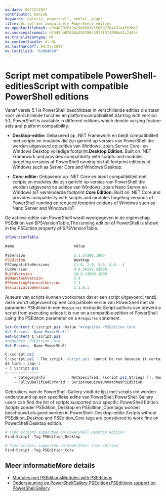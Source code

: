 ```yaml
---
ms.date: 06/12/2017
contributor: manikb
keywords: Galerie, powershell, cmdlet, psget
title: Script met compatibele PowerShell-edities
ms.openlocfilehash: e364879f611429a8583e550fb7704431e456fbb1
ms.sourcegitcommit: e7445ba8203da304286c591ff513900ad1c244a4
ms.translationtype: MT
ms.contentlocale: nl-NL
ms.lasthandoff: 04/23/2019
ms.locfileid: "62084688"
---
```

# <a name="script-with-compatible-powershell-editions"></a><span data-ttu-id="23842-103">Script met compatibele PowerShell-edities</span><span class="sxs-lookup"><span data-stu-id="23842-103">Script with compatible PowerShell editions</span></span>

<span data-ttu-id="23842-104">Vanaf versie 5.1 is PowerShell beschikbaar in verschillende edities die staan voor verschillende functies en platformcompatibiliteit.</span><span class="sxs-lookup"><span data-stu-id="23842-104">Starting with version 5.1, PowerShell is available in different editions which denote varying feature sets and platform compatibility.</span></span>

- <span data-ttu-id="23842-105">**Desktop-editie:** Gebaseerd op .NET Framework en biedt compatibiliteit met scripts en modules die zijn gericht op versies van PowerShell die worden uitgevoerd op edities van Windows, zoals Server Core- en Windows Desktop volledige footprint.</span><span class="sxs-lookup"><span data-stu-id="23842-105">**Desktop Edition:** Built on .NET Framework and provides compatibility with scripts and modules targeting versions of PowerShell running on full footprint editions of Windows such as Server Core and Windows Desktop.</span></span>

- <span data-ttu-id="23842-106">**Core-editie:** Gebaseerd op .NET Core en biedt compatibiliteit met scripts en modules die zijn gericht op versies van PowerShell die worden uitgevoerd op edities van Windows, zoals Nano Server en Windows IoT verminderde footprint.</span><span class="sxs-lookup"><span data-stu-id="23842-106">**Core Edition:** Built on .NET Core and provides compatibility with scripts and modules targeting versions of PowerShell running on reduced footprint editions of Windows such as Nano Server and Windows IoT.</span></span>

<span data-ttu-id="23842-107">De actieve editie van PowerShell wordt weergegeven in de eigenschap PSEdition van $PSVersionTable.</span><span class="sxs-lookup"><span data-stu-id="23842-107">The running edition of PowerShell is shown in the PSEdition property of $PSVersionTable.</span></span>

```powershell
$PSVersionTable

Name                           Value
----                           -----
PSVersion                      5.1.14300.1000
PSEdition                      Desktop
PSCompatibleVersions           {1.0, 2.0, 3.0, 4.0...}
CLRVersion                     4.0.30319.42000
BuildVersion                   10.0.14300.1000
WSManStackVersion              3.0
PSRemotingProtocolVersion      2.3
SerializationVersion           1.1.0.1
```

<span data-ttu-id="23842-108">Auteurs van scripts kunnen voorkomen dat er een script uitgevoerd, tenzij deze wordt uitgevoerd op een compatibele versie van PowerShell met de parameter PSEdition in een `#requires` instructie.</span><span class="sxs-lookup"><span data-stu-id="23842-108">Script authors can prevent a script from executing unless it is run on a compatible edition of PowerShell using the PSEdition parameter on a `#requires` statement.</span></span>

```powershell
Set-Content C:\script.ps1 -Value "#requires -PSEdition Core
Get-Process -Name PowerShell"
Get-Content C:\script.ps1
#requires -PSEdition Core
Get-Process -Name PowerShell

C:\script.ps1
C:\script.ps1 : The script 'script.ps1' cannot be run because it contained a "#requires" statement for PowerShell editions 'Core'. The edition of PowerShell that is required by the script does not match the currently running PowerShell Desktop edition.
At line:1 char:1
+ C:\script.ps1
+ ~~~~~~~~~~~~~
    + CategoryInfo          : NotSpecified: (script.ps1:String) [], RuntimeException
    + FullyQualifiedErrorId : ScriptRequiresUnmatchedPSEdition
```

<span data-ttu-id="23842-109">Gebruikers van de PowerShell Gallery vindt de lijst met scripts die worden ondersteund op een specifieke editie van PowerShell.</span><span class="sxs-lookup"><span data-stu-id="23842-109">PowerShell Gallery users can find the list of scripts supported on a specific PowerShell Edition.</span></span>
<span data-ttu-id="23842-110">Scripts zonder PSEdition_Desktop en PSEdition_Core tags worden beschouwd als goed werken in PowerShell-Desktop-editie.</span><span class="sxs-lookup"><span data-stu-id="23842-110">Scripts without PSEdition_Desktop and PSEdition_Core tags are considered to work fine on PowerShell Desktop edition.</span></span>

```powershell
# Find scripts supported on PowerShell Desktop edition
Find-Script -Tag PSEdition_Desktop

# Find scripts supported on PowerShell Core edition
Find-Script -Tag PSEdition_Core
```

## <a name="more-details"></a><span data-ttu-id="23842-111">Meer informatie</span><span class="sxs-lookup"><span data-stu-id="23842-111">More details</span></span>

- [<span data-ttu-id="23842-112">Modules met PSEditions</span><span class="sxs-lookup"><span data-stu-id="23842-112">Modules with PSEditions</span></span>](module-psedition-support.md)
- [<span data-ttu-id="23842-113">Ondersteuning op PowerShellGallery PSEditions</span><span class="sxs-lookup"><span data-stu-id="23842-113">PSEditions support on PowerShellGallery</span></span>](../how-to/finding-packages/searching-by-compatibility.md)
